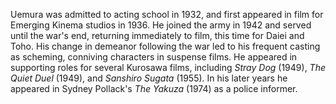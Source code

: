 <!-- Kenjiro Uemura -->

Uemura was admitted to acting school in 1932, and first appeared in film for Emerging Kinema studios in 1936. He joined the army in 1942 and served until the war's end, returning immediately to film, this time for Daiei and Toho. His change in demeanor following the war led to his frequent casting as scheming, conniving characters in suspense films. He appeared in supporting roles for several Kurosawa films, including _Stray Dog_ (1949), _The Quiet Duel_ (1949), and _Sanshiro Sugata_ (1955). In his later years he appeared in Sydney Pollack's _The Yakuza_ (1974) as a police informer.